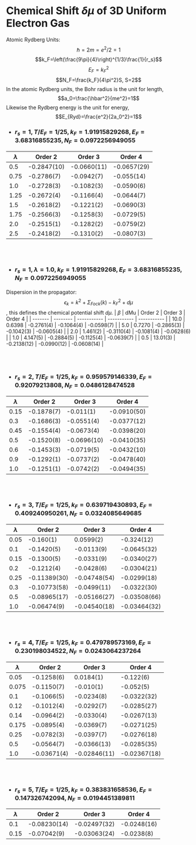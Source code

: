 # Chemical Shift $\delta \mu$ of 3D Uniform Electron Gas 
Atomic Rydberg Units:
$$\hbar=2m=e^2/2=1$$
$$k_F=\left(\frac{9\pi}{4}\right)^{1/3}\frac{1}{r_s}$$
$$E_F=k_F^2$$
$$N_F=\frac{k_F}{4\pi^2}S, S=2$$
In the atomic Rydberg units, the Bohr radius is the unit for length,
$$a_0=\frac{\hbar^2}{me^2}=1$$
Likewise the Rydberg energy is the unit for energy,
$$E_{Ryd}=\frac{e^2}{2a_0^2}=1$$

- ### $r_s=1, T/E_F=1/25, k_F=1.91915829268, E_F=3.68316855235 , N_F=0.0972256949055$
| $\lambda$ | Order 2     | Order 3     | Order 4     |
| --------- | ----------- | ----------- | ----------- |
| 0.5       | -0.2847(10) | -0.0660(11) | -0.0657(29) |
| 0.75      | -0.2786(7)  | -0.0942(7)  | -0.055(14)  |
| 1.0       | -0.2728(3)  | -0.1082(3)  | -0.0590(6)  |
| 1.25      | -0.2672(4)  | -0.1166(4)  | -0.0644(7)  |
| 1.5       | -0.2618(2)  | -0.1221(2)  | -0.0690(3)  |
| 1.75      | -0.2566(3)  | -0.1258(3)  | -0.0729(5)  |
| 2.0       | -0.2515(1)  | -0.1282(2)  | -0.0759(2)  |
| 2.5       | -0.2418(2)  | -0.1310(2)  | -0.0807(3)  |
<br/><br/>

- ### $r_s=1, \lambda=1.0, k_F=1.91915829268, E_F=3.68316855235 , N_F=0.0972256949055$
Dispersion in the propagator: $$\epsilon_k=k^2+\Sigma_{Fock}(k)-k_F^2+d\mu$$, this defines the chemical potential shift $d\mu$.
| $\beta$ | dMu      | Order 2     | Order 3     | Order 4     |
| ------- | -------- | ----------- | ----------- | ----------- |
| 10.0    | 0.6398   | -0.2761(4)  | -0.1064(4)  | -0.0598(7)  |
| 5.0     | 0.7270   | -0.2865(3)  | -0.1042(3)  | -0.0605(4)  |
| 2.0     | 1.461(2) | -0.3110(4)  | -0.1081(4)  | -0.0628(6)  |
| 1.0     | 4.147(5) | -0.2884(5)  | -0.1125(4)  | -0.0639(7)  |
| 0.5     | 13.01(3) | -0.2138(12) | -0.0990(12) | -0.0608(14) |

<br/><br/>

- ### $r_s=2, T/E_F=1/25, k_F=0.959579146339, E_F=0.92079213808, N_F=0.0486128474528$
| $\lambda$ | Order 2    | Order 3     | Order 4     |
| --------- | ---------- | ----------- | ----------- |
| 0.15      | -0.1878(7) | -0.011(1)   | -0.0910(50) |
| 0.3       | -0.1686(3) | -0.0551(4)  | -0.0377(12) |
| 0.45      | -0.1554(4) | -0.0673(4)  | -0.0398(20) |
| 0.5       | -0.1520(8) | -0.0696(10) | -0.0410(35) |
| 0.6       | -0.1453(3) | -0.0719(5)  | -0.0432(10) |
| 0.9       | -0.1292(1) | -0.0737(2)  | -0.0478(40) |
| 1.0       | -0.1251(1) | -0.0742(2)  | -0.0494(35) |
<br/><br/>

- ### $r_s=3, T/E_F=1/25, k_F=0.639719430893, E_F=0.409240950261,N_F=0.0324085649685$
| $\lambda$ | Order 2      | Order 3      | Order 4      |
| --------- | ------------ | ------------ | ------------ |
| 0.05      | -0.160(1)    | 0.0599(2)    | -0.324(12)   |
| 0.1       | -0.1420(5)   | -0.0113(9)   | -0.0645(32)  |
| 0.15      | -0.1300(5)   | -0.0331(9)   | -0.0340(27)  |
| 0.2       | -0.1212(4)   | -0.0428(6)   | -0.0304(21)  |
| 0.25      | -0.11389(30) | -0.04748(54) | -0.0299(18)  |
| 0.3       | -0.10773(58) | -0.0499(11)  | -0.0322(30)  |
| 0.5       | -0.08965(17) | -0.05166(27) | -0.03508(66) |
| 1.0       | -0.06474(9)  | -0.04540(18) | -0.03464(32) |
<br/><br/>

- ### $r_s=4, T/E_F=1/25, k_F=0.479789573169, E_F=0.230198034522, N_F=0.0243064237264$
| $\lambda$ | Order 2     | Order 3      | Order 4      |
| --------- | ----------- | ------------ | ------------ |
| 0.05      | -0.1258(6)  | 0.0184(1)    | -0.122(6)    |
| 0.075     | -0.1150(7)  | -0.010(1)    | -0.052(5)    |
| 0.1       | -0.1066(5)  | -0.0234(8)   | -0.0322(32)  |
| 0.12      | -0.1012(4)  | -0.0292(7)   | -0.0285(27)  |
| 0.14      | -0.0964(2)  | -0.0330(4)   | -0.0267(13)  |
| 0.175     | -0.0895(4)  | -0.0369(7)   | -0.0271(25)  |
| 0.25      | -0.0782(3)  | -0.0397(7)   | -0.0276(18)  |
| 0.5       | -0.0564(7)  | -0.0366(13)  | -0.0285(35)  |
| 1.0       | -0.03671(4) | -0.02846(11) | -0.02367(18) |
<br/><br/>

- ### $r_s=5, T/E_F=1/25, k_F=0.383831658536, E_F=0.147326742094, N_F=0.0194451389811$
 | $\lambda$ | Order 2      | Order 3      | Order 4     |
 | --------- | ------------ | ------------ | ----------- |
 | 0.1       | -0.08230(14) | -0.02497(32) | -0.0248(16) |
 | 0.15      | -0.07042(9)  | -0.03063(24) | -0.0238(8)  |
<br/><br/>




